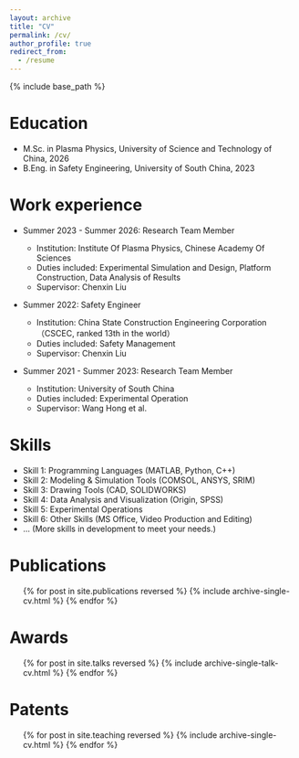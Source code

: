 ```yaml
---
layout: archive
title: "CV"
permalink: /cv/
author_profile: true
redirect_from:
  - /resume
---
```


{% include base_path %}

Education
======
* M.Sc. in Plasma Physics, University of Science and Technology of China, 2026
* B.Eng. in Safety Engineering, University of South China, 2023

Work experience
======
* Summer 2023 - Summer 2026: Research Team Member
  * Institution: Institute Of Plasma Physics, Chinese Academy Of Sciences
  * Duties included: Experimental Simulation and Design, Platform Construction, Data Analysis of Results
  * Supervisor: Chenxin Liu

* Summer 2022: Safety Engineer
  * Institution: China State Construction Engineering Corporation （CSCEC, ranked 13th in the world）
  * Duties included: Safety Management
  * Supervisor: Chenxin Liu

* Summer 2021 - Summer 2023: Research Team Member
  * Institution: University of South China
  * Duties included: Experimental Operation
  * Supervisor: Wang Hong et al.


  
Skills
======
* Skill 1: Programming Languages (MATLAB, Python, C++)
* Skill 2: Modeling & Simulation Tools (COMSOL, ANSYS, SRIM)
* Skill 3: Drawing Tools (CAD, SOLIDWORKS)
* Skill 4: Data Analysis and Visualization (Origin, SPSS)
* Skill 5: Experimental Operations
* Skill 6: Other Skills (MS Office, Video Production and Editing)
* ... (More skills in development to meet your needs.)

Publications
======
  <ul>{% for post in site.publications reversed %}
    {% include archive-single-cv.html %}
  {% endfor %}</ul>
  
Awards
======
  <ul>{% for post in site.talks reversed %}
    {% include archive-single-talk-cv.html  %}
  {% endfor %}</ul>
  
Patents
======
  <ul>{% for post in site.teaching reversed %}
    {% include archive-single-cv.html %}
  {% endfor %}</ul>
  
